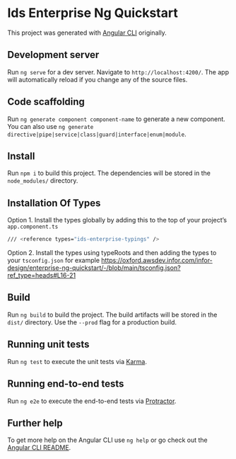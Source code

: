 # Ids Enterprise Ng Quickstart

This project was generated with [Angular CLI](https://github.com/angular/angular-cli) originally.

## Development server

Run `ng serve` for a dev server. Navigate to `http://localhost:4200/`. The app will automatically reload if you change any of the source files.

## Code scaffolding

Run `ng generate component component-name` to generate a new component. You can also use `ng generate directive|pipe|service|class|guard|interface|enum|module`.

## Install

Run `npm i` to build this project. The dependencies will be stored in the `node_modules/` directory.

## Installation Of Types

Option 1. Install the types globally by adding this to the top of your project’s `app.component.ts`

```sh
/// <reference types="ids-enterprise-typings" />
```

Option 2. Install the types using typeRoots and then adding the types to your `tsconfig.json` for example https://oxford.awsdev.infor.com/infor-design/enterprise-ng-quickstart/-/blob/main/tsconfig.json?ref_type=heads#L16-21

## Build

Run `ng build` to build the project. The build artifacts will be stored in the `dist/` directory. Use the `--prod` flag for a production build.

## Running unit tests

Run `ng test` to execute the unit tests via [Karma](https://karma-runner.github.io).

## Running end-to-end tests

Run `ng e2e` to execute the end-to-end tests via [Protractor](http://www.protractortest.org/).

## Further help

To get more help on the Angular CLI use `ng help` or go check out the [Angular CLI README](https://github.com/angular/angular-cli/blob/master/README.md).
